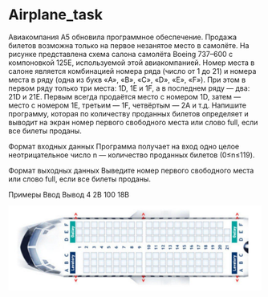 # Airplane_task

Авиакомпания А5 обновила программное обеспечение. 
Продажа билетов возможна только на первое незанятое место в самолёте. 
На рисунке представлена схема салона самолёта Boeing 737–600 с компоновкой 125E, используемой этой авиакомпанией.
Номер места в салоне является комбинацией номера ряда (число от 1 до 21) 
и номера места в ряду (одна из букв «A», «B», «C», «D», «E», «F»). 
При этом в первом ряду только три места: 1D, 1E и 1F, а в последнем ряду — два: 21D и 21E.
Первым всегда продаётся место с номером 1D, затем — место с номером 1E, третьим — 1F, четвёртым — 2A и т.д.
Напишите программу, которая по количеству проданных билетов определяет и выводит на экран 
номер первого свободного места или слово full, если все билеты проданы.

Формат входных данных
Программа получает на вход одно целое неотрицательное число n — количество проданных билетов (0≤n≤119).

Формат выходных данных
Выведите номер первого свободного места или слово full, если все билеты проданы.

Примеры
Ввод
Вывод
4
2B
100
18B

![Screenshot](photo_plane.jpg)
